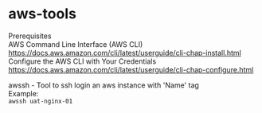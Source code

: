 # aws-tools 
Prerequisites <br />
AWS Command Line Interface (AWS CLI) <br />
https://docs.aws.amazon.com/cli/latest/userguide/cli-chap-install.html <br />
Configure the AWS CLI with Your Credentials <br />
https://docs.aws.amazon.com/cli/latest/userguide/cli-chap-configure.html

awssh - Tool to ssh login an aws instance with 'Name' tag  <br />
Example: <br />
`awssh uat-nginx-01`
